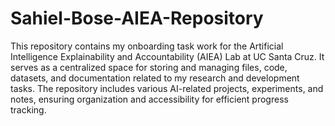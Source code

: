 # Sahiel-Bose-AIEA-Repository
This repository contains my onboarding task work for the Artificial Intelligence Explainability and Accountability (AIEA) Lab at UC Santa Cruz. It serves as a centralized space for storing and managing files, code, datasets, and documentation related to my research and development tasks. The repository includes various AI-related projects, experiments, and notes, ensuring organization and accessibility for efficient progress tracking.


